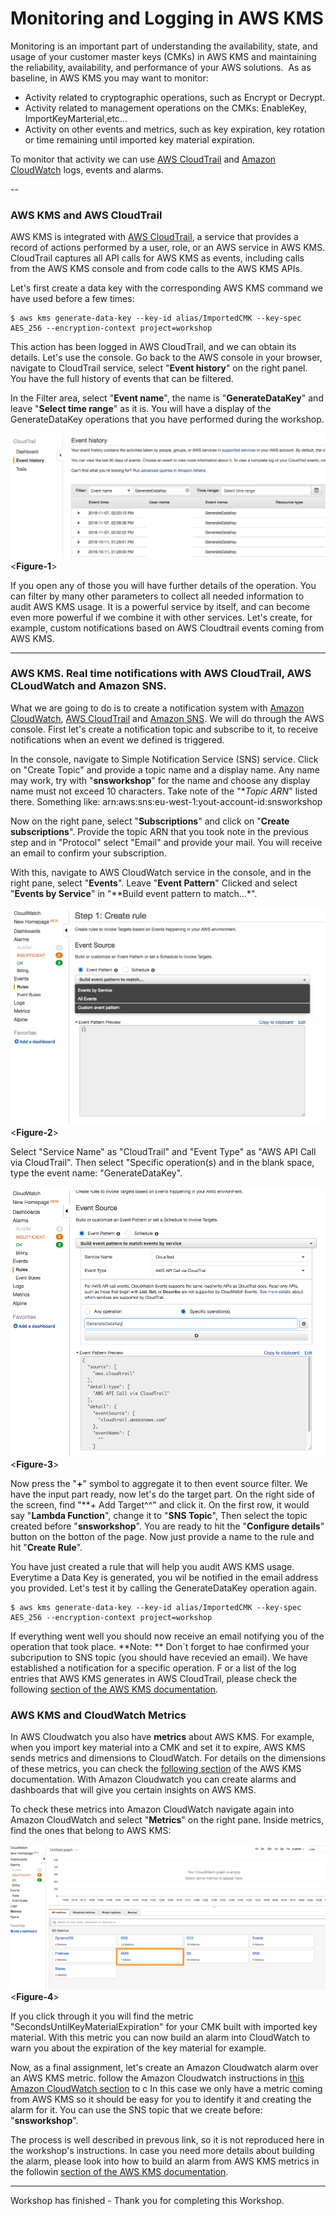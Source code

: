 # Monitoring and Logging in AWS KMS

Monitoring is an important part of understanding the availability, state, and usage of your customer master keys (CMKs) in AWS KMS and maintaining the reliability, availability, and performance of your AWS solutions. 
As as baseline, in AWS KMS you may want to monitor:

* Activity related to cryptographic operations, such as Encrypt or Decrypt.
* Activity related to management operations on the CMKs: EnableKey, ImportKeyMarterial,etc…
* Activity on other events and metrics, such as key expiration, key rotation or time remaining until imported key material expiration.

To monitor that activity we can use [AWS CloudTrail](https://aws.amazon.com/cloudtrail/) and [Amazon CloudWatch](https://aws.amazon.com/cloudwatch/) logs, events and alarms.

--
### AWS KMS and AWS CloudTrail

AWS KMS is integrated with [AWS CloudTrail](https://aws.amazon.com/cloudtrail/), a service that provides a record of actions performed by a user, role, or an AWS service in AWS KMS.
CloudTrail captures all API calls for AWS KMS as events, including calls from the AWS KMS console and from code calls to the AWS KMS APIs.

Let's first create a data key with the corresponding AWS KMS command we have used before a few times:

```
$ aws kms generate-data-key --key-id alias/ImportedCMK --key-spec AES_256 --encryption-context project=workshop
```


This action has been logged in AWS CloudTrail, and we can obtain its details. Let's use the console.
Go back to the AWS console in your browser, navigate to CloudTrail service, select "**Event history**" on the right panel. 
You have the full history of events that can be filtered.

In the Filter area, select "**Event name**", the name is "**GenerateDataKey**" and leave "**Select time range**" as it is. 
You will have a display of the GenerateDataKey operations that you have performed during the workshop.

![alt text](/res/S4F1.png)
<**Figure-1**>

If you open any of those you will have further details of the operation.
You can filter by many other parameters to collect all needed information to audit AWS KMS usage.
It is a powerful service by itself, and can become even more powerful if we combine it with other services.
Let's create, for example, custom notifications based on AWS Cloudtrail events coming from AWS KMS.

---

### AWS KMS. Real time notifications with AWS CloudTrail, AWS CLoudWatch and Amazon SNS.

What we are going to do is to create a notification system with [Amazon CloudWatch](https://aws.amazon.com/cloudwatch/), [AWS CloudTrail](https://aws.amazon.com/cloudtrail/) and [Amazon SNS](https://aws.amazon.com/sns/).
We will do through the AWS console. 
First let's create a notification topic and subscribe to it, to receive notifications when an event we defined is triggered.

In the console, navigate to Simple Notification Service (SNS) service. Click on "Create Topic" and provide a topic name and a display name. Any name may work, try with "**snsworkshop**" for the name and choose any display name must not exceed 10 characters. 
Take note of the "**Topic ARN*" listed there. Something like: arn:aws:sns:eu-west-1:yout-account-id:snsworkshop

Now on the right pane, select "**Subscriptions**" and click on "**Create subscriptions**".
Provide the topic ARN that you took note in the previous step and in "Protocol" select "Email" and provide your mail.
You will receive an email to confirm your subscription.  

With this, navigate to AWS CloudWatch service in the console, and in the right pane, select "**Events**".
Leave "**Event Pattern**" Clicked and select "**Events by Service**" in "**Build event pattern to match...*".

![alt text](/res/S4F2.png)
<**Figure-2**>


Select "Service Name" as "CloudTrail" and "Event Type"  as "AWS API Call via CloudTrail".
Then select "Specific operation(s) and in the blank space, type the event name: "GenerateDataKey".

![alt text](/res/S4F3.png)
<**Figure-3**>


Now press the "**+**" symbol to aggregate it to then event source filter. We have the input part ready, now let's do the target part. 
On the right side of the screen, find "**+ Add Target^^" and click it.
On the first row, it would say "**Lambda Function**", change it to "**SNS Topic**", Then select the topic created before "**snsworkshop**". 
You are ready to hit the "**Configure details**" button on the botton of the page.
Now just provide a name to the rule and hit "**Create Rule**".

You have just created a rule that will help you audit AWS KMS usage. Everytime a Data Key is generated, you wil be notified in the email address you provided. 
Let's test it by calling the GenerateDataKey operation again.

```
$ aws kms generate-data-key --key-id alias/ImportedCMK --key-spec AES_256 --encryption-context project=workshop
```
If everything went well you should now receive an email notifying you of the operation that took place. 
**Note: ** Don´t forget to hae confirmed your subcripution to SNS topic (you should have recevied an email).
We have established a notification for a specific operation. F
or a list of the log entries that AWS KMS generates in AWS CloudTrail, please check the following [section of the AWS KMS documentation](https://docs.aws.amazon.com/kms/latest/developerguide/logging-using-cloudtrail.html).


### AWS KMS and CloudWatch Metrics

In AWS Cloudwatch you also have **metrics** about AWS KMS. For example,  when you import key material into a CMK and set it to expire, AWS KMS sends metrics and dimensions to CloudWatch.
For details on the dimensions of these metrics, you can check the [following section](https://docs.aws.amazon.com/kms/latest/developerguide/monitoring-cloudwatch.html) of the AWS KMS documentation.
With Amazon Cloudwatch you can create alarms and dashboards that will give you certain insights on AWS KMS. 

To check these metrics into Amazon CloudWatch navigate again into Amazon CloudWatch and select "**Metrics**" on the right pane.
Inside metrics, find the ones that belong to AWS KMS:

![alt text](/res/S4F4.png)
<**Figure-4**>

If you click through it you will find the metric "SecondsUntilKeyMaterialExpiration" for your CMK built with imported  key material. 
With this metric you can now build an alarm into CloudWatch to warn you about the expiration of the key material for example. 

Now, as a final assignment, let's create an Amazon Cloudwatch alarm over an AWS KMS metric. follow the Amazon Cloudwatch instructions in [this Amazon CloudWatch section](https://docs.aws.amazon.com/AmazonCloudWatch/latest/monitoring/ConsoleAlarms.html) to c
In this case we only have a metric coming from AWS KMS so it should be easy for you to identify it and creating the alarm for it. 
You can use the SNS topic that we create before: "**snsworkshop**". 

The process is well described in prevous link, so it is not reproduced here in the workshop's instructions. 
In case you need more details about building the alarm, please look into how to build an alarm from AWS KMS metrics in the followin [section of the AWS KMS documentation](https://docs.aws.amazon.com/kms/latest/developerguide/monitoring-cloudwatch.html#key-material-expiration-alarm). 

---

Workshop has finished - Thank you for completing this Workshop.

 


